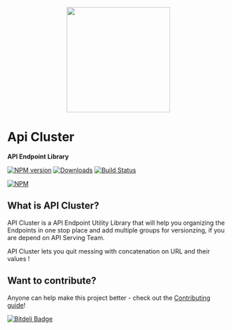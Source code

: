 <p align="center">
    <img height="240" width="235" src="https://github.com/ramsunvtech/apicluster/raw/master/api-cluster.png">
</p>

# Api Cluster
**API Endpoint Library**

[![NPM version][npm-image]][npm-url] [![Downloads][downloads-image]][npm-url] [![Build Status][travis-image]][travis-url]
<!--[![Coverage Status](https://coveralls.io/repos/ramsunvtech/apicluster/badge.svg?branch=master&service=github)](https://coveralls.io/github/ramsunvtech/apicluster?branch=master) [![Gitter](https://badges.gitter.im/Join%20Chat.svg)](https://gitter.im/ramsunvtech/apicluster?utm_source=badge&utm_medium=badge&utm_campaign=pr-badge)-->

[![NPM](https://nodei.co/npm/apicluster.png?downloads=true&downloadRank=true)](https://nodei.co/npm/apicluster/)

[downloads-image]: http://img.shields.io/npm/dm/apicluster.svg
[npm-url]: https://npmjs.org/package/apicluster
[npm-image]: http://img.shields.io/npm/v/apicluster.svg

[travis-url]: https://travis-ci.org/ramsunvtech/apicluster
[travis-image]: http://img.shields.io/travis/ramsunvtech/apicluster.svg

## What is API Cluster?

API Cluster is a API Endpoint Utility Library that will help you organizing the Endpoints in one stop place and add multiple groups for versionzing, if you are depend on API Serving Team.

API Cluster lets you quit messing with concatenation on URL and their values !

## Want to contribute?

Anyone can help make this project better - check out the [Contributing guide](/CONTRIBUTING.md)!

[![Bitdeli Badge](https://d2weczhvl823v0.cloudfront.net/ramsunvtech/apicluster/trend.png)](https://bitdeli.com/free "Bitdeli Badge")


